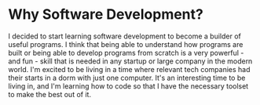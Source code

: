 # Why Software Development?

I decided to start learning software development to become a builder of useful programs. I think that being able to understand how programs are built or being able to develop programs from scratch is a very powerful - and fun - skill that is needed in any startup or large company in the modern world. I'm excited to be living in a time where relevant tech companies had their starts in a dorm with just one computer. It's an interesting time to be living in, and I'm learning how to code so that I have the necessary toolset to make the best out of it.
